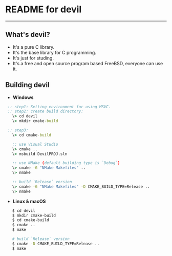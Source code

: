 # **README for devil** #
***

## **What's devil?** ##
 * It's a pure C library.
 * It's the base library for C programming.
 * It's just for studing.
 * It's a free and open source program based FreeBSD, everyone can use it.

## **Building devil** ##
 * **Windows**
 ``` bat
  :: step1: Setting environment for using MSVC.
  :: step2: create build directory:
    \> cd devil
    \> mkdir cmake-build

  :: step3:
    \> cd cmake-build

    :: use Visual Studio
    \> cmake ..
    \> msbuild DevilPROJ.sln

    :: use NMake (default building type is `Debug`)
    \> cmake -G "NMake Makefiles" ..
    \> nmake

    :: build `Release` version
    \> cmake -G "NMake Makefiles" -D CMAKE_BUILD_TYPE=Release ..
    \> nmake
 ```

 * **Linux & macOS**
 ``` bash
    $ cd devil
    $ mkdir cmake-build
    $ cd cmake-build
    $ cmake ..
    $ make

    # build `Release` version
    $ cmake -D CMAKE_BUILD_TYPE=Release ..
    $ make
 ```
